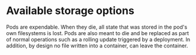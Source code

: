 # Available storage options

Pods are expendable. When they die, all state that was stored in the pod's own filesystems is lost. Pods are also meant to die and be replaced as part of normal operations such as a rolling update triggered by a deployment. In addition, by design no file written into a container, can leave the container.


